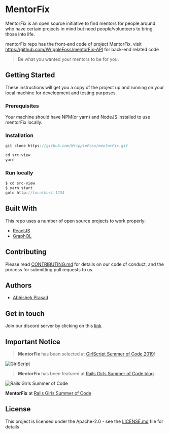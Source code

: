 # MentorFix

MentorFix is an open source initiative to find mentors for people around who have certain projects in mind but need people/volunteers to bring those into life.

mentorFix repo has the front-end code of project MentorFix.
visit https://github.com/WrippleFoss/mentorFix-API for back-end related code

> Be what you wanted your mentors to be for you.

## Getting Started

These instructions will get you a copy of the project up and running on your local machine for development and testing purposes.

### Prerequisites

Your machine should have NPM(or yarn) and NodeJS  installed to use mentorFix locally.

### Installation

```js
git clone https://github.com/WrippleFoss/mentorFix.git
```




```js
cd src-view
yarn
```

### Run locally


```js
$ cd src-view
$ yarn start
goto http://localhost:1234
```

## Built With

This repo uses a number of open source projects to work properly:

* [ReactJS](https://reactjs.org/)
* [GraphQL](https://www.graphql.com/)


## Contributing

Please read [CONTRIBUTING.md](https://github.com/WrippleFoss/mentorFix/blob/master/contributing.md) for details on our code of conduct, and the process for submitting pull requests to us.

## Authors

* [Abhishek Prasad](https://github.com/abhishek71994)

## Get in touch

Join our discord server by clicking on this [link](https://discord.gg/7TahF4D)

## Important Notice

> **MentorFix** has been selected at [GirlScript Summer of Code 2019](https://www.gssoc.tech/)!

![GirlScript](https://cdn-images-1.medium.com/max/600/1*47hUn6EfnP5hZkHslmUsxQ.jpeg)


> **MentorFix** has been featured at [Rails Girls Summer of Code blog](https://railsgirlssummerofcode.org/blog/)

![Rails Girls Summer of Code](https://railsgirlssummerofcode.org/img/press/section-logos/rgsoc-logo_white-red-background.png)

**MentorFix** at [Rails Girls Summer of Code](https://teams.railsgirlssummerofcode.org/projects/252-mentorfix)

## License

This project is licensed under the Apache-2.0 - see the [LICENSE.md](https://github.com/WrippleFoss/mentorFix/blob/master/LICENSE) file for details
